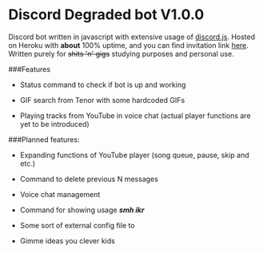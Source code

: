 # Discord Degraded bot V1.0.0

Discord bot written in javascript with extensive usage of [discord.js](https://discord.js.org/#/). Hosted on Heroku with **about** 100% uptime, and you can find invitation link [here](https://discord.com/api/oauth2/authorize?client_id=817734810033848400&permissions=0&scope=bot).
Written purely for ~~shits 'n' gigs~~ studying purposes and personal use.

###Features

- Status command to check if bot is up and working
  
- GIF search from Tenor with some hardcoded GIFs
  
- Playing tracks from YouTube in voice chat (actual player functions are yet to be introduced)

###Planned features:

- Expanding functions of YouTube player (song queue, pause, skip and etc.)

- Command to delete previous N messages

- Voice chat management

- Command for showing usage ***smh ikr***

- Some sort of external config file to

- Gimme ideas you clever kids